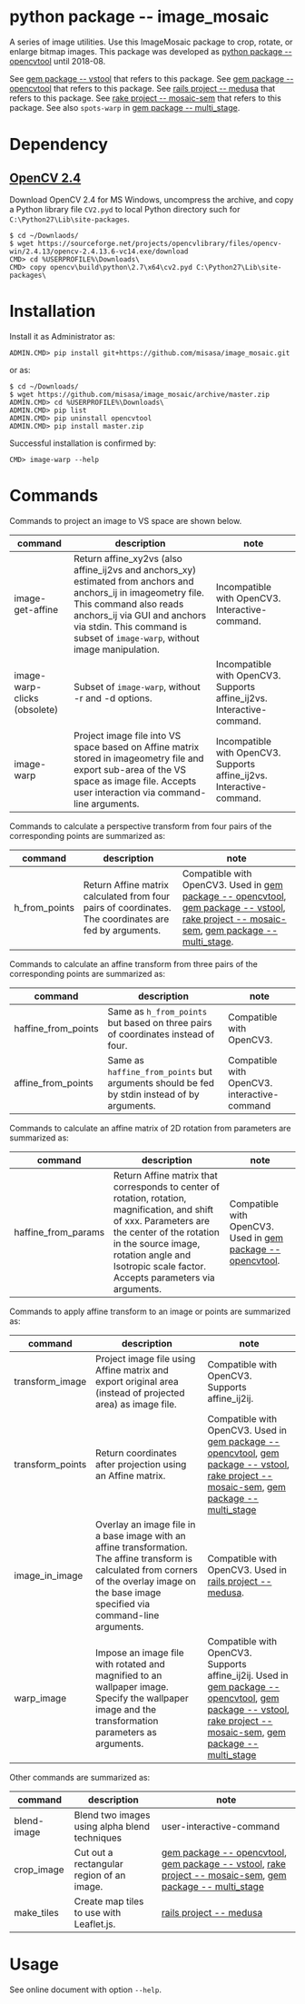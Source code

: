 # python package -- image_mosaic

A series of image utilities.  Use this ImageMosaic package to crop, rotate, or
enlarge bitmap images.  This package was developed as [python package
-- opencvtool](https://gitlab.misasa.okayama-u.ac.jp/pythonpackage/opencvtool)
until 2018-08.

See [gem package -- vstool](https://gitlab.misasa.okayama-u.ac.jp/gems/vstool) that refers to this package.
See [gem package -- opencvtool](https://gitlab.misasa.okayama-u.ac.jp/gems/opencvtool) that refers to this package.
See [rails project -- medusa](https://github.com/misasa/medusa) that refers to this package.
See [rake project -- mosaic-sem](https://gitlab.misasa.okayama-u.ac.jp/DREAM/mosaic-sem) that refers to this package.
See also `spots-warp` in [gem package -- multi_stage](https://gitlab.misasa.okayama-u.ac.jp/gems/multi_stage).

# Dependency

## [OpenCV 2.4](https://opencv.org/releases.html)

Download OpenCV 2.4 for MS Windows, uncompress the archive, and copy a Python library file `CV2.pyd` to local Python directory such for `C:\Python27\Lib\site-packages`.

    $ cd ~/Downlaods/
    $ wget https://sourceforge.net/projects/opencvlibrary/files/opencv-win/2.4.13/opencv-2.4.13.6-vc14.exe/download
    CMD> cd %USERPROFILE%\Downloads\
    CMD> copy opencv\build\python\2.7\x64\cv2.pyd C:\Python27\Lib\site-packages\

# Installation

Install it as Administrator as:

    ADMIN.CMD> pip install git+https://github.com/misasa/image_mosaic.git

or as:

    $ cd ~/Downloads/
    $ wget https://github.com/misasa/image_mosaic/archive/master.zip
    ADMIN.CMD> cd %USERPROFILE%\Downloads\
    ADMIN.CMD> pip list
    ADMIN.CMD> pip uninstall opencvtool
    ADMIN.CMD> pip install master.zip

Successful installation is confirmed by:

    CMD> image-warp --help

# Commands

Commands to project an image to VS space are shown below.

| command                      | description                                                                                                                                                                                                                                                | note                                                                   |
| ---------------------------- | ---------------------------------------------------------------------------------------------------------------------------------------------------------------------------------------------------------------------------------------------------------- | ----                                                                   |
| image-get-affine             | Return affine_xy2vs (also affine_ij2vs and anchors_xy) estimated from anchors and anchors_ij in imageometry file.  This command also reads anchors_ij via GUI and anchors via stdin.  This command is subset of `image-warp`, without image manipulation. | Incompatible with OpenCV3. Interactive-command.                       |
| image-warp-clicks (obsolete) | Subset of `image-warp`, without -r and -d options.                                                                                                                                                                                                          | Incompatible with OpenCV3. Supports affine_ij2vs. Interactive-command. |
| image-warp                   | Project image file into VS space based on Affine matrix stored in imageometry file and export sub-area of the VS space as image file.  Accepts user interaction via command-line arguments.                                                                 | Incompatible with OpenCV3. Supports affine_ij2vs. Interactive-command. |

Commands to calculate a perspective transform from four pairs of the corresponding points are summarized as:

| command             | description                                                                                               | note                                                                                                                                                                                                                                                                                                                                                                         |
| ------------------- | --------------------------------------------------------------------------------------                    | ----                                                                                                                                                                                                                                                                                                                                                                         |
| h_from_points       | Return Affine matrix calculated from four pairs of coordinates.  The coordinates are fed by arguments. | Compatible with OpenCV3. Used in [gem package -- opencvtool](https://gitlab.misasa.okayama-u.ac.jp/gems/opencvtool), [gem package -- vstool](https://gitlab.misasa.okayama-u.ac.jp/gems/vstool), [rake project -- mosaic-sem](https://gitlab.misasa.okayama-u.ac.jp/DREAM/mosaic-sem), [gem package -- multi_stage](https://gitlab.misasa.okayama-u.ac.jp/gems/multi_stage). |

Commands to calculate an affine transform from three pairs of the corresponding points are summarized as:

| command             | description                                                                                 | note                                          |
| ------------------- | --------------------------------------------------------------------------------------      | ----                                          |
| haffine_from_points | Same as `h_from_points` but based on three pairs of coordinates instead of four.            | Compatible with OpenCV3.                      |
| affine_from_points  | Same as `haffine_from_points` but arguments should be fed by stdin instead of by arguments. | Compatible with OpenCV3.  interactive-command |


Commands to calculate an affine matrix of 2D rotation from parameters are summarized as:

| command             | description                                                                                                                                                                                                                                           | note                                                                                                                 |
| ------------------- | --------------------------------------------------------------------------------------                                                                                                                                                                | ----                                                                                                                 |
| haffine_from_params | Return Affine matrix that corresponds to center of rotation, rotation, magnification, and shift of xxx.  Parameters are the center of the rotation in the source image, rotation angle and Isotropic scale factor. Accepts parameters via  arguments. | Compatible with OpenCV3. Used in [gem package -- opencvtool](https://gitlab.misasa.okayama-u.ac.jp/gems/opencvtool). |

Commands to apply affine transform to an image or points are summarized as:

| command             | description                                                                                                                                                                                       | note                                                                                                                                                                                                                                                                                                                                                                                               |
| ------------------- | --------------------------------------------------------------------------------------                                                                                                            | ----                                                                                                                                                                                                                                                                                                                                                                                               |
| transform_image     | Project image file using Affine matrix and export original area (instead of projected area) as image file.                                                                                                                    | Compatible with OpenCV3. Supports affine_ij2ij.                                                                                                                                                                                                                                                                                                                                                    |
| transform_points    | Return coordinates after projection using an Affine matrix.                                                                                                                                       | Compatible with OpenCV3. Used in [gem package -- opencvtool](https://gitlab.misasa.okayama-u.ac.jp/gems/opencvtool), [gem package -- vstool](https://gitlab.misasa.okayama-u.ac.jp/gems/vstool), [rake project -- mosaic-sem](https://gitlab.misasa.okayama-u.ac.jp/DREAM/mosaic-sem), [gem package -- multi_stage](https://gitlab.misasa.okayama-u.ac.jp/gems/multi_stage)                        |
| image_in_image      | Overlay an image file in a base image with an affine transformation. The affine transform is calculated from corners of the overlay image on the base image specified via command-line arguments. | Compatible with OpenCV3. Used in [rails project -- medusa](https://github.com/misasa/medusa).                                                                                                                                                                                                                                                                                                      |
| warp_image          | Impose an image file with rotated and magnified to an wallpaper image. Specify the wallpaper image and the transformation parameters as arguments.                                                | Compatible with OpenCV3. Supports affine_ij2ij. Used in [gem package -- opencvtool](https://gitlab.misasa.okayama-u.ac.jp/gems/opencvtool), [gem package -- vstool](https://gitlab.misasa.okayama-u.ac.jp/gems/vstool), [rake project -- mosaic-sem](https://gitlab.misasa.okayama-u.ac.jp/DREAM/mosaic-sem), [gem package -- multi_stage](https://gitlab.misasa.okayama-u.ac.jp/gems/multi_stage) |

Other commands are summarized as:

| command             | description                                                                            | note                                                                                                                                                                                                                                                                                                                                        |
| ------------------- | -------------------------------------------------------------------------------------- | ----                                                                                                                                                                                                                                                                                                                                        |
| blend-image         | Blend two images using alpha blend techniques                                          | user-interactive-command                                                                                                                                                                                                                                                                                                                    |
| crop_image          | Cut out a rectangular region of an image.                                              | [gem package -- opencvtool](https://gitlab.misasa.okayama-u.ac.jp/gems/opencvtool), [gem package -- vstool](https://gitlab.misasa.okayama-u.ac.jp/gems/vstool),  [rake project -- mosaic-sem](https://gitlab.misasa.okayama-u.ac.jp/DREAM/mosaic-sem), [gem package -- multi_stage](https://gitlab.misasa.okayama-u.ac.jp/gems/multi_stage) |
| make_tiles          | Create map tiles to use with Leaflet.js.                                               | [rails project -- medusa](https://github.com/misasa/medusa)                                                                                                                                                                                                                                                                                 |


# Usage

See online document with option `--help`.
